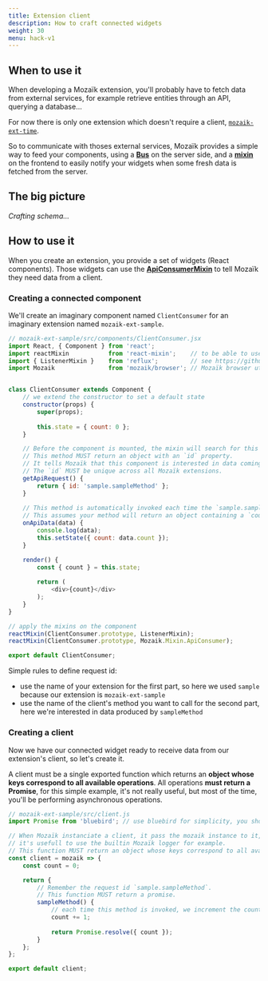 ```yaml
---
title: Extension client
description: How to craft connected widgets
weight: 30
menu: hack-v1
---
```


## When to use it

When developing a Mozaïk extension, you'll probably have to fetch data from external services, for example retrieve entities through an API, querying a database…

For now there is only one extension which doesn't require a client, [`mozaik-ext-time`](https://github.com/plouc/mozaik-ext-time).

So to communicate with thoses external services, Mozaïk provides a simple way to feed your components, using a [**Bus**](https://github.com/plouc/mozaik/blob/master/src/Bus.js) on the server side, and a [**mixin**](https://github.com/plouc/mozaik/blob/master/src/browser/mixins/ApiConsumerMixin.js) on the frontend to easily notify your widgets when some fresh data is fetched from the server.

## The big picture

*Crafting schema…*

## How to use it

When you create an extension, you provide a set of widgets (React components). Those widgets can use the [**ApiConsumerMixin**](https://github.com/plouc/mozaik/blob/master/src/browser/mixins/ApiConsumerMixin.js) to tell Mozaïk they need data from a client.

### Creating a connected component

We'll create an imaginary component named `ClientConsumer` for an imaginary extension named `mozaik-ext-sample`.

```javascript
// mozaik-ext-sample/src/components/ClientConsumer.jsx
import React, { Component } from 'react';
import reactMixin           from 'react-mixin';    // to be able to use Mixins on es6 classes
import { ListenerMixin }    from 'reflux';         // see https://github.com/reflux/refluxjs#convenience-mixin-for-react
import Mozaik               from 'mozaik/browser'; // Mozaïk browser utilities


class ClientConsumer extends Component {
    // we extend the constructor to set a default state 
    constructor(props) {
        super(props);
        
        this.state = { count: 0 };
    }

    // Before the component is mounted, the mixin will search for this method on the component.
    // This method MUST return an object with an `id` property.
    // It tells Mozaïk that this component is interested in data coming from `sample` generated with `sampleMethod`
    // The `id` MUST be unique across all Mozaïk extensions.
    getApiRequest() {
        return { id: 'sample.sampleMethod' };
    }
    
    // This method is automatically invoked each time the `sample.sampleMethod` has fetched some data. 
    // This assumes your method will return an object containing a `count` property.
    onApiData(data) {
        console.log(data);
        this.setState({ count: data.count });
    }

    render() {
        const { count } = this.state;
    
        return (
            <div>{count}</div>
        );
    }
}

// apply the mixins on the component
reactMixin(ClientConsumer.prototype, ListenerMixin);
reactMixin(ClientConsumer.prototype, Mozaik.Mixin.ApiConsumer);

export default ClientConsumer;
```

Simple rules to define request id:

- use the name of your extension for the first part, so here we used `sample` because our extension is `mozaik-ext-sample`
- use the name of the client's method you want to call for the second part, here we're interested in data produced by `sampleMethod`

### Creating a client

Now we have our connected widget ready to receive data from our extension's client, so let's create it.

A client must be a single exported function which returns an **object whose keys correspond to all available operations**.
All operations **must return a Promise**, for this simple example, it's not really useful, but most of the time, you'll be performing asynchronous operations.

```javascript
// mozaik-ext-sample/src/client.js
import Promise from 'bluebird'; // use bluebird for simplicity, you should also use a Promise polyfill

// When Mozaïk instanciate a client, it pass the mozaik instance to it,
// it's usefull to use the builtin Mozaïk logger for example.
// This function MUST return an object whose keys correspond to all available operations.
const client = mozaik => {
    const count = 0;

    return {
        // Remember the request id `sample.sampleMethod`.
        // This function MUST return a promise.
        sampleMethod() {
            // each time this method is invoked, we increment the count by 1
            count += 1;
            
            return Promise.resolve({ count }); 
        }
    };
};

export default client;
```